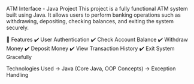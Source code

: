 ATM Interface - Java Project
This project is a fully functional ATM system built using Java. It allows users to perform banking operations such as withdrawing, depositing, checking balances, and exiting the system securely.

📌 Features 
✔️ User Authentication 
✔️ Check Account Balance
✔️ Withdraw Money
✔️ Deposit Money
✔️ View Transaction History
✔️ Exit System Gracefully

Technologies Used
-> Java (Core Java, OOP Concepts)
-> Exception Handling


